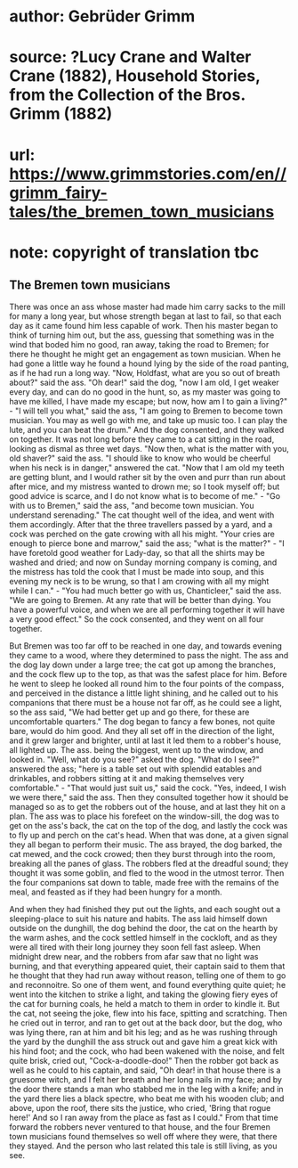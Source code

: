 # author: Gebrüder Grimm
# source: ?Lucy Crane and Walter Crane (1882), Household Stories, from the Collection of the Bros. Grimm (1882)
# url: https://www.grimmstories.com/en//grimm_fairy-tales/the_bremen_town_musicians
# note: copyright of translation tbc

## The Bremen town musicians 

There was once an ass whose master had made him carry sacks to the mill
for many a long year, but whose strength began at last to fail, so that
each day as it came found him less capable of work. Then his master
began to think of turning him out, but the ass, guessing that something
was in the wind that boded him no good, ran away, taking the road to
Bremen; for there he thought he might get an engagement as town
musician. When he had gone a little way he found a hound lying by the
side of the road panting, as if he had run a long way. "Now, Holdfast,
what are you so out of breath about?" said the ass. "Oh dear!" said
the dog, "now I am old, I get weaker every day, and can do no good in
the hunt, so, as my master was going to have me killed, I have made my
escape; but now, how am I to gain a living?" - "I will tell you
what," said the ass, "I am going to Bremen to become town musician.
You may as well go with me, and take up music too. I can play the lute,
and you can beat the drum." And the dog consented, and they walked on
together. It was not long before they came to a cat sitting in the road,
looking as dismal as three wet days. "Now then, what is the matter with
you, old shaver?" said the ass. "I should like to know who would be
cheerful when his neck is in danger," answered the cat. "Now that I am
old my teeth are getting blunt, and I would rather sit by the oven and
purr than run about after mice, and my mistress wanted to drown me; so I
took myself off; but good advice is scarce, and I do not know what is to
become of me." - "Go with us to Bremen," said the ass, "and become
town musician. You understand serenading." The cat thought well of the
idea, and went with them accordingly. After that the three travellers
passed by a yard, and a cock was perched on the gate crowing with all
his might. "Your cries are enough to pierce bone and marrow," said the
ass; "what is the matter?" - "I have foretold good weather for
Lady-day, so that all the shirts may be washed and dried; and now on
Sunday morning company is coming, and the mistress has told the cook
that I must be made into soup, and this evening my neck is to be wrung,
so that I am crowing with all my might while I can." - "You had much
better go with us, Chanticleer," said the ass. "We are going to
Bremen. At any rate that will be better than dying. You have a powerful
voice, and when we are all performing together it will have a very good
effect." So the cock consented, and they went on all four together.

But Bremen was too far off to be reached in one day, and towards evening
they came to a wood, where they determined to pass the night. The ass
and the dog lay down under a large tree; the cat got up among the
branches, and the cock flew up to the top, as that was the safest place
for him. Before he went to sleep he looked all round him to the four
points of the compass, and perceived in the distance a little light
shining, and he called out to his companions that there must be a house
not far off, as he could see a light, so the ass said, "We had better
get up and go there, for these are uncomfortable quarters." The dog
began to fancy a few bones, not quite bare, would do him good. And they
all set off in the direction of the light, and it grew larger and
brighter, until at last it led them to a robber's house, all lighted
up. The ass. being the biggest, went up to the window, and looked in.
"Well, what do you see?" asked the dog. "What do I see?" answered
the ass; "here is a table set out with splendid eatables and
drinkables, and robbers sitting at it and making themselves very
comfortable." - "That would just suit us," said the cock. "Yes,
indeed, I wish we were there," said the ass. Then they consulted
together how it should be managed so as to get the robbers out of the
house, and at last they hit on a plan. The ass was to place his forefeet
on the window-sill, the dog was to get on the ass's back, the cat on
the top of the dog, and lastly the cock was to fly up and perch on the
cat's head. When that was done, at a given signal they all began to
perform their music. The ass brayed, the dog barked, the cat mewed, and
the cock crowed; then they burst through into the room, breaking all the
panes of glass. The robbers fled at the dreadful sound; they thought it
was some goblin, and fled to the wood in the utmost terror. Then the
four companions sat down to table, made free with the remains of the
meal, and feasted as if they had been hungry for a month.

And when they had finished they put out the lights, and each sought out
a sleeping-place to suit his nature and habits. The ass laid himself
down outside on the dunghill, the dog behind the door, the cat on the
hearth by the warm ashes, and the cock settled himself in the cockloft,
and as they were all tired with their long journey they soon fell fast
asleep. When midnight drew near, and the robbers from afar saw that no
light was burning, and that everything appeared quiet, their captain
said to them that he thought that they had run away without reason,
telling one of them to go and reconnoitre. So one of them went, and
found everything quite quiet; he went into the kitchen to strike a
light, and taking the glowing fiery eyes of the cat for burning coals,
he held a match to them in order to kindle it. But the cat, not seeing
the joke, flew into his face, spitting and scratching. Then he cried out
in terror, and ran to get out at the back door, but the dog, who was
lying there, ran at him and bit his leg; and as he was rushing through
the yard by the dunghill the ass struck out and gave him a great kick
with his hind foot; and the cock, who had been wakened with the noise,
and felt quite brisk, cried out, "Cock-a-doodle-doo!" Then the robber
got back as well as he could to his captain, and said, "Oh dear! in
that house there is a gruesome witch, and I felt her breath and her long
nails in my face; and by the door there stands a man who stabbed me in
the leg with a knife; and in the yard there lies a black spectre, who
beat me with his wooden club; and above, upon the roof, there sits the
justice, who cried, 'Bring that rogue here!' And so I ran away from
the place as fast as I could." From that time forward the robbers never
ventured to that house, and the four Bremen town musicians found
themselves so well off where they were, that there they stayed. And the
person who last related this tale is still living, as you see.
